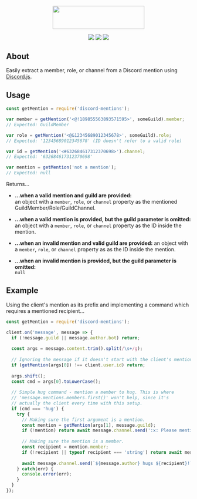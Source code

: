 <p align="center">
    <a href="https://github.com/slothiful/discord-mentions"><img width="250" height="62.5" src="https://github.com/slothiful/discord-mentions/blob/master/logo.png?raw=true"></a>
</p>
<p align="center">
    <a href="https://www.npmjs.com/package/discord-mentions"><img src="https://img.shields.io/npm/v/discord-mentions.svg"></a>
    <a href="https://bundlephobia.com/result?p=discord-mentions@3.2.0"><img src="https://img.shields.io/bundlephobia/min/discord-mentions.svg"></a>
    <a href = "https://github.com/slothiful/discord-mentions/issues"><img src="https://img.shields.io/github/issues/slothiful/discord-mentions.svg"></a>
</p>

## About
Easily extract a member, role, or channel from a Discord mention using [Discord.js](https://www.npmjs.com/package/discord.js).

## Usage
```js
const getMention = require('discord-mentions');

var member = getMention('<@!189855563893571595>', someGuild).member;
// Expected: GuildMember

var role = getMention('<@&12345689012345678>', someGuild).role;
// Expected: '12345689012345678' (ID doesn't refer to a valid role)

var id = getMention('<#632684617312370698>').channel;
// Expected: '632684617312370698'

var mention = getMention('not a mention');
// Expected: null
```
Returns...
* **...when a valid mention and guild are provided:**  
    an object with a `member`, `role`, or `channel` property as the mentioned GuildMember/Role/GuildChannel.
    
* **...when a valid mention is provided, but the guild parameter is omitted:**  
    an object with a `member`, `role`, or `channel` property as the ID inside the mention.
    
* **...when an invalid mention and valid guild are provided:**
    an object with a `member`, `role`, or `channel` property as as the ID inside the mention.
    
* **...when an invalid mention is provided, but the guild parameter is omitted:**  
    `null`

## Example
Using the client's mention as its prefix and implementing a command which requires a mentioned recipient...
```js
const getMention = require('discord-mentions');

client.on('message', message => {
  if (!message.guild || message.author.bot) return;
  
  const args = message.content.trim().split(/\s+/g);
  
  // Ignoring the message if it doesn't start with the client's mention.
  if (getMention(args[0]) !== client.user.id) return;
  
  args.shift();
  const cmd = args[0].toLowerCase();
  
  // Simple hug command - mention a member to hug. This is where
  // 'message.mentions.members.first()' won't help, since it's
  // actually the client every time with this setup.
  if (cmd === 'hug') {
    try {
      // Making sure the first argument is a mention.
      const mention = getMention(args[1], message.guild);
      if (!mention) return await message.channel.send(':x: Please mention a member to hug.');
      
      // Making sure the mention is a member.
      const recipient = mention.member;
      if (!recipient || typeof recipient === 'string') return await message.channel.send(':x: That\'s a mention, but not a member!');
      
      await message.channel.send(`${message.author} hugs ${recipient}!`);
    } catch(err) {
      console.error(err);
    }
  }
});
```
